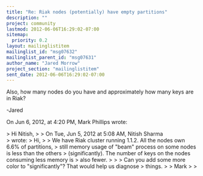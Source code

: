 ```yaml
---
title: "Re: Riak nodes (potentially) have empty partitions"
description: ""
project: community
lastmod: 2012-06-06T16:29:02-07:00
sitemap:
  priority: 0.2
layout: mailinglistitem
mailinglist_id: "msg07632"
mailinglist_parent_id: "msg07631"
author_name: "Jared Morrow"
project_section: "mailinglistitem"
sent_date: 2012-06-06T16:29:02-07:00
---
```



Also, how many nodes do you have and approximately how many keys are in Riak?

-Jared


On Jun 6, 2012, at 4:20 PM, Mark Phillips wrote:

&gt; Hi Nitish, 
&gt; 
&gt; On Tue, Jun 5, 2012 at 5:08 AM, Nitish Sharma  
&gt; wrote:
&gt; Hi,
&gt; 
&gt; We have Riak cluster running 1.1.2. All the nodes own 6.6% of partitions, 
&gt; still memory usage of "beam" process on some nodes is less than the others 
&gt; (significantly). The number of keys on the nodes consuming less memory is 
&gt; also fewer. 
&gt; 
&gt; 
&gt; Can you add some more color to "significantly"? That would help us diagnose 
&gt; things. 
&gt; 
&gt; Mark 
&gt; 
&gt; 

